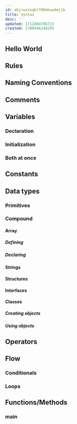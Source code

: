 ```yaml
---
id: a6jrwxzoqblf00mkuw4mj1k
title: Syntax
desc: ''
updated: 1712884786723
created: 1709446248295
---
```



## Hello World

## Rules

## Naming Conventions

## Comments

## Variables 

### Declaration

### Initialization

### Both at once

## Constants

## Data types

### Primitives

### Compound
 
#### Array

##### Defining

##### Declaring

#### Strings



#### Structures
#### Interfaces

#### Classes

##### Creating objects

##### Using objects



## Operators

## Flow

### Conditionals

### Loops

## Functions/Methods

### main



